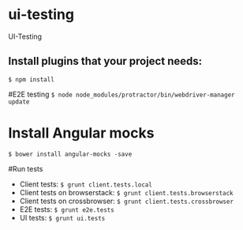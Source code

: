 # ui-testing
UI-Testing

## Install plugins that your project needs:
```$ npm install```

#E2E testing
```$ node node_modules/protractor/bin/webdriver-manager update```

# Install Angular mocks
```$ bower install angular-mocks -save```

#Run tests
- Client tests: ```$ grunt client.tests.local```
- Client tests on browserstack: ```$ grunt client.tests.browserstack```
- Client tests on crossbrowser: ```$ grunt client.tests.crossbrowser```
- E2E tests: ```$ grunt e2e.tests```
- UI tests: ```$ grunt ui.tests```